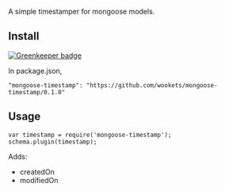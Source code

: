 
A simple timestamper for mongoose models.

## Install

[![Greenkeeper badge](https://badges.greenkeeper.io/wookets/mongoose-timestamp.svg)](https://greenkeeper.io/)

In package.json,

```"mongoose-timestamp": "https://github.com/wookets/mongoose-timestamp/0.1.0"```

## Usage

```
var timestamp = require('mongoose-timestamp');
schema.plugin(timestamp);
```

Adds:

* createdOn
* modifiedOn